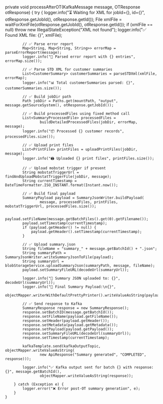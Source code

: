private void processAfterOT(KafkaMessage message, OTResponse otResponse) {
        try {
            logger.info("⏳ Waiting for XML for jobId={}, id={}", otResponse.getJobId(), otResponse.getId());
            File xmlFile = waitForXmlFile(otResponse.getJobId(), otResponse.getId());
            if (xmlFile == null) throw new IllegalStateException("XML not found");
            logger.info("✅ Found XML file: {}", xmlFile);

            // ✅ Parse error report
            Map<String, Map<String, String>> errorMap = parseErrorReport(message);
            logger.info("🧾 Parsed error report with {} entries", errorMap.size());

            // ✅ Parse STD XML for customer summaries
            List<CustomerSummary> customerSummaries = parseSTDXml(xmlFile, errorMap);
            logger.info("📊 Total customerSummaries parsed: {}", customerSummaries.size());

            // ✅ Build jobDir path
            Path jobDir = Paths.get(mountPath, "output", message.getSourceSystem(), otResponse.getJobId());

            // ✅ Build processedFiles using fixed method call
            List<SummaryProcessedFile> processedFiles =
                    buildDetailedProcessedFiles(jobDir, errorMap, message);
            logger.info("📦 Processed {} customer records", processedFiles.size());

            // ✅ Upload print files
            List<PrintFile> printFiles = uploadPrintFiles(jobDir, message);
            logger.info("🖨️ Uploaded {} print files", printFiles.size());

            // ✅ Upload mobstat trigger if present
            String mobstatTriggerUrl = findAndUploadMobstatTriggerFile(jobDir, message);
            String currentTimestamp = DateTimeFormatter.ISO_INSTANT.format(Instant.now());

            // ✅ Build final payload
            SummaryPayload payload = SummaryJsonWriter.buildPayload(
                    message, processedFiles, printFiles, mobstatTriggerUrl, processedFiles.size());

            payload.setFileName(message.getBatchFiles().get(0).getFilename());
            payload.setTimestamp(currentTimestamp);
            if (payload.getHeader() != null) {
                payload.getHeader().setTimestamp(currentTimestamp);
            }

            // ✅ Upload summary.json
            String fileName = "summary_" + message.getBatchId() + ".json";
            String summaryPath = SummaryJsonWriter.writeSummaryJsonToFile(payload);
            String summaryUrl = blobStorageService.uploadSummaryJson(summaryPath, message, fileName);
            payload.setSummaryFileURL(decodeUrl(summaryUrl));

            logger.info("📁 Summary JSON uploaded to: {}", decodeUrl(summaryUrl));
            logger.info("📄 Final Summary Payload:\n{}",
                    objectMapper.writerWithDefaultPrettyPrinter().writeValueAsString(payload));

            // ✅ Send response to Kafka
            SummaryResponse response = new SummaryResponse();
            response.setBatchID(message.getBatchId());
            response.setFileName(payload.getFileName());
            response.setHeader(payload.getHeader());
            response.setMetadata(payload.getMetadata());
            response.setPayload(payload.getPayload());
            response.setSummaryFileURL(decodeUrl(summaryUrl));
            response.setTimestamp(currentTimestamp);

            kafkaTemplate.send(kafkaOutputTopic, objectMapper.writeValueAsString(
                    new ApiResponse("Summary generated", "COMPLETED", response)));

            logger.info("✅ Kafka output sent for batch {} with response: {}", message.getBatchId(),
                    objectMapper.writeValueAsString(response));

        } catch (Exception e) {
            logger.error("❌ Error post-OT summary generation", e);
        }
    }
